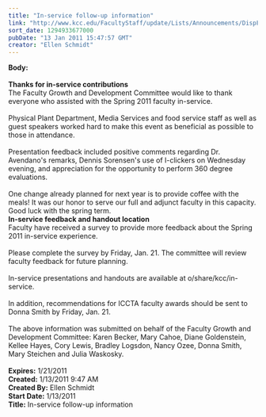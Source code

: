 ```yaml
---
title: "In-service follow-up information"
link: "http://www.kcc.edu/FacultyStaff/update/Lists/Announcements/DispForm.aspx?ID=72"
sort_date: 1294933677000
pubDate: "13 Jan 2011 15:47:57 GMT"
creator: "Ellen Schmidt"
---
```


<div><b>Body:</b> <div class=ExternalClass446C9B3F1BC34B569BE7FC0EA3353721>
<div> </div>
<div><strong>Thanks for in-service contributions<br></strong>The Faculty Growth and Development Committee would like to thank everyone who assisted with the Spring 2011 faculty in-service. </div>
<div><br>Physical Plant Department, Media Services and food service staff as well as guest speakers worked hard to make this event as beneficial as possible to those in attendance. </div>
<div> </div>
<div>Presentation feedback included positive comments regarding Dr. Avendano's remarks, Dennis Sorensen's use of I-clickers on Wednesday evening, and appreciation for the opportunity to perform 360 degree evaluations. </div>
<div><br>One change already planned for next year is to provide coffee with the meals! It was our honor to serve our full and adjunct faculty in this capacity. Good luck with the spring term.<br></div>
<div><strong>In-service feedback and handout location <br></strong>Faculty have received a survey to provide more feedback about the Spring 2011 in-service experience. </div>
<div> </div>
<div>Please complete the survey by Friday, Jan. 21. The committee will review faculty feedback for future planning. </div>
<div><br>In-service presentations and handouts are available at o/share/kcc/in-service.</div>
<div> </div>
<div>In addition, recommendations for ICCTA faculty awards should be sent to Donna Smith by Friday, Jan. 21.</div>
<div> </div>
<div>The above information was submitted on behalf of the Faculty Growth and Development Committee: Karen Becker, Mary Cahoe, Diane Goldenstein, Kellee Hayes, Cory Lewis, Bradley Logsdon, Nancy Ozee, Donna Smith, Mary Steichen and Julia Waskosky.<br><br></div></div></div>
<div><b>Expires:</b> 1/21/2011</div>
<div><b>Created:</b> 1/13/2011 9:47 AM</div>
<div><b>Created By:</b> Ellen Schmidt</div>
<div><b>Start Date:</b> 1/13/2011</div>
<div><b>Title:</b> In-service follow-up information</div>
